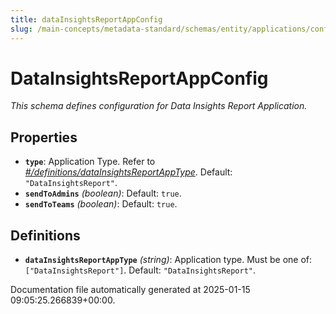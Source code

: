 ```yaml
---
title: dataInsightsReportAppConfig
slug: /main-concepts/metadata-standard/schemas/entity/applications/configuration/internal/datainsightsreportappconfig
---
```


# DataInsightsReportAppConfig

*This schema defines configuration for Data Insights Report Application.*

## Properties

- **`type`**: Application Type. Refer to *[#/definitions/dataInsightsReportAppType](#definitions/dataInsightsReportAppType)*. Default: `"DataInsightsReport"`.
- **`sendToAdmins`** *(boolean)*: Default: `true`.
- **`sendToTeams`** *(boolean)*: Default: `true`.
## Definitions

- **`dataInsightsReportAppType`** *(string)*: Application type. Must be one of: `["DataInsightsReport"]`. Default: `"DataInsightsReport"`.


Documentation file automatically generated at 2025-01-15 09:05:25.266839+00:00.
